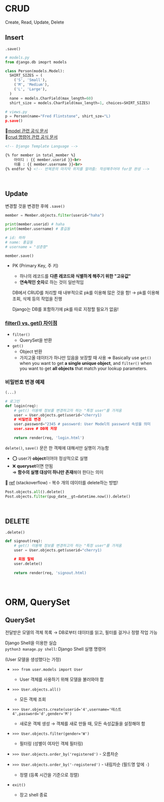 # CRUD
Create, Read, Update, Delete



## Insert
`.save()`

```python
# models.py
from django.db imoprt models

class Person(models.Model):
  SHIRT_SIZES = (
    ('S', 'Small'),
    ('M', 'Medium'),
    ('L', 'Large'),
  )
  nane = models.CharField(max_length=60)
  shirt_size = models.CharField(max_length=1, choices=SHIRT_SIZES)
```

```python
# views.py
p = Person(name="Fred Flintstone", shirt_sze="L)
p.save()
```

🔗[model 관련 공식 문서](https://docs.djangoproject.com/ko/3.2/topics/db/models/)     
🔗[crud 명령어 관련 공식 문서](https://docs.djangoproject.com/ko/3.2/topics/db/queries/)

```html
<!-- Django Template Language -->

{% for member in total_member %}
	아이디 : {{ member.userid }}<br>
	이름 : {{ member.username }}<br>
{% endfor %} <!-- 반복문의 마지막 위치를 알려줌: 작성해주어야 for문 완성 --> 
```

<br>

## Update
변경할 것을 변경한 후에 `.save()`

```python
member = Member.objects.filter(userid="haha")

print(member.userid) # haha
print(member.username) # 홍길동

# id: 하하
# name: 홍길동
# username = "성춘향" 

member.save()
```

- PK (Primary Key, 주 키)
    - 하나의 레코드를 **다른 레코드와 식별하게 해주기 위한 "고유값"**  
    - **연속적인 숫자**로 하는 것이 일반적임 

    DB에서 CRUD를 처리할 때 내부적으로 pk를 이용해 많은 것을 함! 
    → pk를 이용해 조회, 삭제 등의 작업을 진행

    Django는 DB를 포함하기에 pk를 따로 지정할 필요가 없음! 

### **[filter() vs. get() 차이점](https://stackoverflow.com/questions/3221938/difference-between-djangos-filter-and-get-methods)**
- `filter()`
    - QuerySet을 반환
- `get()`
    - Object 반환
    - 가지고올 데이터가 하나만 있음을 보장할 때 사용
⇒ Basically use `get()` when you want to get **a single unique object**, and `filter()` when you want to get **all objects** that match your lookup parameters.

### 비밀번호 변경 예제
```python
(...)

# 로그인
def login(req):
    # get() 이용해 정보를 변경하고자 하는 "특정 user"를 가져옴 
    user = User.objects.get(userid="cherry1)
    # 비밀번호 변경
    user.password="2345 # password: User Model의 password 속성을 의미 
    user.save # DB에 저장
    
    return render(req, 'login.html')
```

`delete()`, `save()` 문은 한 객체에 대해서만 실행이 가능함 
  - ⭕️ user가 **object**이어야 정상적으로 실행
  - ❌ **queryset**이면 안됨     
⇒ **함수의 실행 대상이 하나만 존재**해야 한다는 의미      

🔗 [ref](https://stackoverflow.com/questions/9143262/delete-multiple-objects-in-django) (stackoverflow) - 복수 개의 데이터를 delete하는 방법! 
```python
Post.objects.all().delete()
Post.objects.filter(pup_date__gt=datetime.now()).delete()
```

<br>

## DELETE
`.delete()`

```python 
def signout(req):
    # get() 이용해 정보를 변경하고자 하는 "특정 user"를 가져옴 
    user = User.objects.get(userid="cherry1)

    # 회원 탈퇴
    user.delete()
    
    return render(req, 'signout.html)
```


<br>


# ORM, QuerySet

## QuerySet
전달받은 모델의 객체 목록 → DB로부터 데이터를 읽고, 필터를 걸거나 정렬 작업 가능			

Django Shell을 이용한 실습		
`python3 manage.py shell`: Django Shell 실행 명령어


(User 모델을 생성했다는 가정)
- `>>> from user.models import User`
    - User 객체를 사용하기 위해 모델을 불러와야 함 

- `>>> User.objects.all()`
    - 모든 객체 조회 

- `>>> User.objects.create(userid='4',username='테스트4',password='d',gender='M')`
    - 새로운 객체 생성 → 객체를 새로 만들 때, 모든 속성값들을 설정해야 함 

- `>>> User.objects.filter(gender='W')`
    - 필터링 (성별이 여자인 객체 필터링)

- `>>> User.objects.order_by('registered')` - 오름차순
- `>>> User.objects.order_by('-registered')` - 내림차순 (필드명 앞에 `-`)
    - 정렬 (등록 시간을 기준으로 정렬)

- `exit()`
    - 장고 shell 종료



